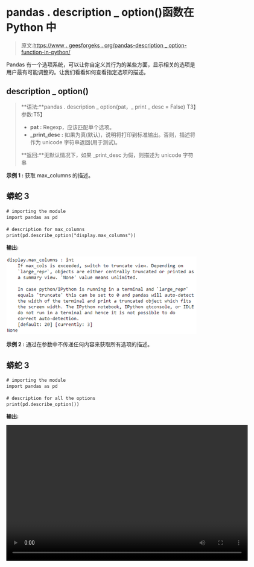 # pandas . description _ option()函数在 Python 中

> 原文:[https://www . geesforgeks . org/pandas-description _ option-function-in-python/](https://www.geeksforgeeks.org/pandas-describe_option-function-in-python/)

Pandas 有一个选项系统，可以让你自定义其行为的某些方面，显示相关的选项是用户最有可能调整的。让我们看看如何查看指定选项的描述。

## description _ option()

> **语法:**pandas . description _ option(pat，_ print _ desc = False)
> T3】参数:T5】
> 
> *   **pat :** Regexp，应该匹配单个选项。
> *   **_print_desc :** 如果为真(默认)，说明将打印到标准输出。否则，描述将作为 unicode 字符串返回(用于测试)。
> 
> **返回:**无默认情况下，如果 _print_desc 为假，则描述为 unicode 字符串

**示例 1 :** 获取 max_columns 的描述。

## 蟒蛇 3

```
# importing the module
import pandas as pd

# description for max_columns
print(pd.describe_option("display.max_columns"))
```

**输出:**

![](img/24bdc86263b2cd7e09e48406fc04e6da.png)

**示例 2 :** 通过在参数中不传递任何内容来获取所有选项的描述。

## 蟒蛇 3

```
# importing the module
import pandas as pd

# description for all the options
print(pd.describe_option())
```

**输出:**

<video class="wp-video-shortcode" id="video-459875-1" width="640" height="360" preload="metadata" controls=""><source type="video/mp4" src="https://media.geeksforgeeks.org/wp-content/uploads/20200726205326/pd.describe_options.mp4?_=1">[https://media.geeksforgeeks.org/wp-content/uploads/20200726205326/pd.describe_options.mp4](https://media.geeksforgeeks.org/wp-content/uploads/20200726205326/pd.describe_options.mp4)</video>